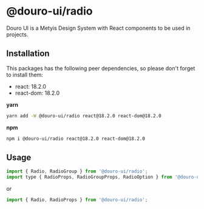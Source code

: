 # @douro-ui/radio

Douro UI is a Metyis Design System with React components to be used in projects.

## Installation

This packages has the following peer dependencies, so please don't forget to install them:

- react: 18.2.0
- react-dom: 18.2.0

**yarn**

```sh
yarn add -W @douro-ui/radio react@18.2.0 react-dom@18.2.0
```

**npm**

```sh
npm i @douro-ui/radio react@18.2.0 react-dom@18.2.0
```

## Usage

```js
import { Radio, RadioGroup } from '@douro-ui/radio';
import type { RadioProps, RadioGroupProps, RadioOption } from '@douro-ui/radio';
```

or

```js
import { Radio, RadioProps } from '@douro-ui/radio';
```
